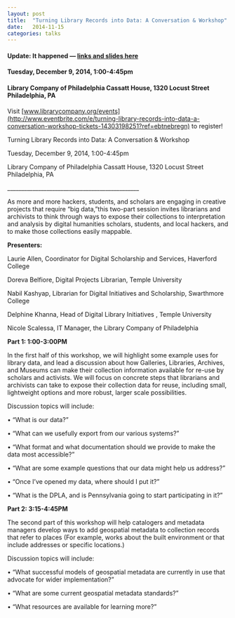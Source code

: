 ```yaml
---
layout: post
title:  "Turning Library Records into Data: A Conversation & Workshop"
date:   2014-11-15
categories: talks
---
```


#### Update: It happened — [links and slides here](https://docs.google.com/document/d/1qfD6THzDMGn1joNFwCMlCiCyMiWISYPMEnILAMAOiUc/edit)

#### Tuesday, December 9, 2014, 1:00-4:45pm

#### Library Company of Philadelphia Cassatt House, 1320 Locust Street Philadelphia, PA

Visit
[www.librarycompany.org/events](http://www.eventbrite.com/e/turning-library-records-into-data-a-conversation-workshop-tickets-14303198251?ref=ebtnebregn)
to register!

Turning Library Records into Data: A Conversation & Workshop

Tuesday, December 9, 2014, 1:00-4:45pm

Library Company of Philadelphia Cassatt House, 1320 Locust Street
Philadelphia, PA

\_\_\_\_\_\_\_\_\_\_\_\_\_\_\_\_\_\_\_\_\_\_\_\_\_\_\_\_\_\_\_\_\_\_\_\_\_\_\_\_\_\_\_\_\_\_\_

As more and more hackers, students, and scholars are engaging in
creative projects that require “big data,”this two-part session invites
librarians and archivists to think through ways to expose their
collections to interpretation and analysis by digital humanities
scholars, students, and local hackers, and to make those collections
easily mappable<span class="s1">.</span>

**Presenters:**

Laurie Allen, Coordinator for Digital Scholarship and Services,
Haverford College

Doreva Belfiore, Digital Projects Librarian, Temple University

Nabil Kashyap, Librarian for Digital Initiatives and Scholarship,
Swarthmore College

Delphine Khanna, Head of Digital Library Initiatives , Temple University

Nicole Scalessa, IT Manager, the Library Company of Philadelphia

**Part 1: 1:00-3:00PM**

In the first half of this workshop, we will highlight some example uses
for library data, and lead a discussion about how Galleries, Libraries,
Archives, and Museums can make their collection information available
for re-use by scholars and activists. We will focus on concrete steps
that librarians and archivists can take to expose their collection data
for reuse, including small, lightweight options and more robust, larger
scale possibilities.

Discussion topics will include:

• “What is our data?”

• “What can we usefully export from our various systems?”

• “What format and what documentation should we provide to make the data
most accessible?”

• “What are some example questions that our data might help us address?”

• “Once I’ve opened my data, where should I put it?”

• “What is the DPLA, and is Pennsylvania going to start participating in
it?”

**Part 2: 3:15-4:45PM**

The second part of this workshop will help catalogers and metadata
managers develop ways to add geospatial metadata to collection records
that refer to places (For example, works about the built environment or
that include addresses or specific locations.)

Discussion topics will include:

• “What successful models of geospatial metadata are currently in use
that advocate for wider implementation?”

• “What are some current geospatial metadata standards?”

• “What resources are available for learning more?”
